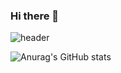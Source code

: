 ### Hi there 👋

![header](https://capsule-render.vercel.app/api?type=wave&color=auto&height=300&section=header&text=안녕하세요%20이정훈입니다.&fontSize=60)


![Anurag's GitHub stats](https://github-readme-stats.vercel.app/api?username=gns14585&show_icons=true&theme=radical)
